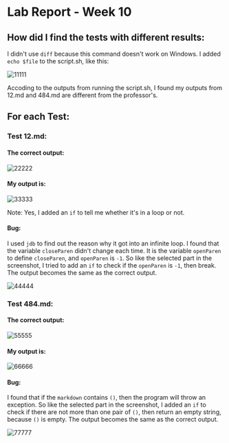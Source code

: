 # Lab Report - Week 10

## How did I find the tests with different results: 

I didn't use `diff` because this command doesn't work on Windows. I added `echo $file` to the script.sh, like this: 

![11111](/cse15l-lab-reports/pics/labreport_week10/11111.png)

Accoding to the outputs from running the script.sh, I found my outputs from 12.md and 484.md are different from the professor's. 

## For each Test: 

### Test 12.md: 
#### The correct output: 

![22222](/cse15l-lab-reports/pics/labreport_week10/22222.png)

#### My output is: 

![33333](/cse15l-lab-reports/pics/labreport_week10/33333.png)

Note: Yes, I added an `if` to tell me whether it's in a loop or not. 

#### Bug: 
I used `jdb` to find out the reason why it got into an infinite loop. I found that the variable `closeParen` didn't change each time. It is the variable `openParen` to define `closeParen`, and `openParen` is `-1`. So like the selected part in the screenshot, I tried to add an `if` to check if the `openParen` is `-1`, then break. The output becomes the same as the correct output. 

![44444](/cse15l-lab-reports/pics/labreport_week10/44444.png)

### Test 484.md: 
#### The correct output: 

![55555](/cse15l-lab-reports/pics/labreport_week10/55555.png)

#### My output is: 

![66666](/cse15l-lab-reports/pics/labreport_week10/66666.png)

#### Bug: 
I found that if the `markdown` contains `()`, then the program will throw an exception. So like the selected part in the screenshot, I added an `if` to check if there are not more than one pair of `()`, then return an empty string, because `()` is empty. The output becomes the same as the correct output. 

![77777](/cse15l-lab-reports/pics/labreport_week10/77777.png)